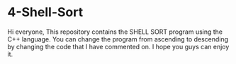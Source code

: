# 4-Shell-Sort
Hi everyone, 
This repository contains the SHELL SORT program using the C++ language. 
You can change the program from ascending to descending by changing the code that I have commented on. 
I hope you guys can enjoy it.
